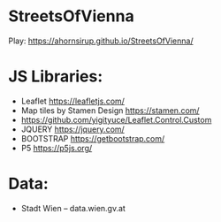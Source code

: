 # StreetsOfVienna

Play: https://ahornsirup.github.io/StreetsOfVienna/

# JS Libraries:
- Leaflet https://leafletjs.com/
- Map tiles by Stamen Design https://stamen.com/
- https://github.com/yigityuce/Leaflet.Control.Custom
- JQUERY https://jquery.com/
- BOOTSTRAP https://getbootstrap.com/
- P5 https://p5js.org/
# Data:
- Stadt Wien – data.wien.gv.at
